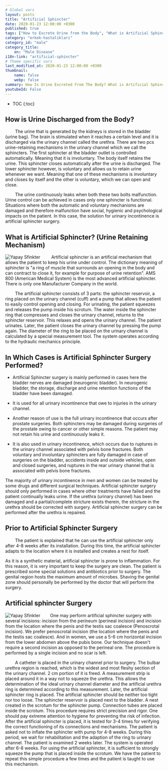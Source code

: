 ```yaml
---
# Global vars
layout: posts
title: "Artificial Sphincter"
date: 2020-01-23 12:00:00 +0300
published: true
tags: ["How to Excrete Urine from the Body", "What is Artificial Sphincter", "Artificial Sphincter", "When to Perform Artificial Sphincter Surgery", "Artificial Sphincter Surgery", "Full urinary incontinence", "Male urinary incontinence", "Urinary incontinence", "Artificial Sphincter after surgery", "When to Install Artificial Sphincter", "How to Install Artificial Sphincter", "Artificial Sphincter before surgery", "Is Artificial Sphincter harmful", "How to do Artificial Sphincter surgery", "What is Sphincter"]
category: "erkek-hastaliklari"
category_id: "male"
category_title:
    en: "Male Disease"
i18n-link: "artificial-sphincter"
# Theme specific vars
last_modified_at: 2020-01-23 12:00:00 +0300
thumbnail:
    name: false
    webp: false
summary: How Is Urine Excreted From The Body? What is Artificial Sphincter ?, What are Artificial Sphincter Surgery Performed ?, Artificial Sphincter Surgery, Complete urinary incontinence, Male urinary incontinence, Urinary incontinence, Artificial Sphincter fee, Artificial Sphincter is inserted ?, How to Install Artificial Sphincter ?, Artificial Sphincter before surgery, Artificial Sphincter is harmful, Artificial Sphincter after surgery, How to do Artificial Sphincter surgery?
youtubeId: False
---
```


* TOC
{:toc}

## How is Urine Discharged from the Body?

&nbsp;&nbsp;&nbsp;&nbsp;&nbsp;&nbsp;&nbsp;&nbsp;The urine that is generated by the kidneys is stored in the bladder (urine bag). The brain is stimulated when it reaches a certain level and it is discharged via the urinary channel called the urethra. There are two pcs urine-retaining mechanisms in the urinary channel which we call the sphincters. The first sphincter at the bladder outlet is controlled automatically. Meaning that it is involuntary. The body itself retains the urine. This sphincter closes automatically after the urine is discharged. The lower sphincter however, is voluntary and allows us to retain urine whenever we want. Meaning that one of these mechanisms is involuntary and closes by itself and the other is voluntary, which we can open and close.

&nbsp;&nbsp;&nbsp;&nbsp;&nbsp;&nbsp;&nbsp;&nbsp;The urine continuously leaks when both these two bolts malfunction. Urine control can be achieved in cases only one sphincter is functional. Situations where both the automatic and voluntary mechanisms are damaged and therefore malfunction have social, hygienic and psychological impacts on the patient. In this case, the solution for urinary incontinence is artificial sphincter surgery.

## What is Artificial Sphincter? (Urine Retaining Mechanism)

![Yapay Sfinkter](/assets/img/yapaysfinkter.jpeg)
&nbsp;&nbsp;&nbsp;&nbsp;&nbsp;&nbsp;&nbsp;&nbsp;Artificial sphincter is an artificial mechanism that allows the patient to keep his urine under control. The dictionary meaning of sphincter is "a ring of muscle that surrounds an opening in the body and can contract to close it, for example for purpose of urine retention". AMS 800 (American Medical System) is the most advanced artificial sphincter. There is only one Manufacturer Company in the world.

&nbsp;&nbsp;&nbsp;&nbsp;&nbsp;&nbsp;&nbsp;&nbsp;The artificial sphincter consists of 3 parts: the sphincter reservoir, a ring placed on the urinary channel (cuff) and a pump that allows the patient to easily control opening and closing. For urinating, the patient squeezes and releases the pump inside his scrotum. The water inside the sphincter ring that compresses and closes the urinary channel, returns to the sphincter reservoir. This relaxes and opens the urinary channel. The patient urinates. Later, the patient closes the urinary channel by pressing the pump again. The diameter of the ring to be placed on the urinary channel is calculated by a special measurement tool. The system operates according to the hydraulic mechanics principle.

## In Which Cases is Artificial Sphincter Surgery Performed?

+ Artificial Sphincter surgery is mainly performed in cases here the bladder nerves are damaged (neurogenic bladder). In neurogenic bladder, the storage, discharge and urine retention functions of the bladder have been damaged.

+ It is used for all urinary incontinence that owe to injuries in the urinary channel.

+ Another reason of use is the full urinary incontinence that occurs after prostate surgeries. Both sphincters may be damaged during surgeries of the prostate owing to cancer or other simple reasons. The patient may not retain his urine and continuously leaks it.

+ It is also used in urinary incontinence, which occurs due to ruptures in the urinary channel associated with pelvis bone fractures. Both voluntary and involuntary sphincters are fully damaged in case of surgeries on the bladder, accidents inside and outside vehicles, open and closed surgeries, and ruptures in the rear urinary channel that is associated with pelvis bone fractures.

The majority of urinary incontinence in men and women can be treated by some drugs and different surgical techniques. Artificial sphincter surgery should only performed in cases where other treatments have failed and the patient continually leaks urine. If the urethra (urinary channel) has been damaged and a partial/complete stricture exists therein, the stricture in the urethra should be corrected with surgery. Artificial sphincter surgery can be performed after the urethra is repaired.

## Prior to Artificial Sphincter Surgery

&nbsp;&nbsp;&nbsp;&nbsp;&nbsp;&nbsp;&nbsp;&nbsp;The patient is explained that he can use the artificial sphincter only after 4-8 weeks after its installation. During this time, the artificial sphincter adapts to the location where it is installed and creates a nest for itself.

As it is a synthetic material, artificial sphincter is prone to inflammation. For this reason, it is very important to keep the surgery are clean. The patient is prescribed some special solutions and antibiotics prior to surgery. The genital region hosts the maximum amount of microbes. Shaving the genital zone should personally be performed by the doctor that will perform the surgery.

## Artificial sphincter Surgery

![Yapay Sfinkter](/assets/img/yapaysfinkter.jpeg)&nbsp;&nbsp;&nbsp;&nbsp;&nbsp;&nbsp;&nbsp;&nbsp;One may perform artificial sphincter surgery with several incisions: incision from the perineum (perineal incision) and incision from the location where the penis and the testis sac coalesce (Penoscrotal incision). We prefer penoscrotal incision (the location where the penis and the testis sac coalesce). And in women, we use a 5-6 cm horizontal incision from the lower abdomen above the pubis bone. Our technique doesn't require a second incision as opposed to the perineal one. The procedure is performed by a single incision and no scar is left.

&nbsp;&nbsp;&nbsp;&nbsp;&nbsp;&nbsp;&nbsp;&nbsp;A catheter is placed in the urinary channel prior to surgery. The bulbar urethra region is reached, which is the widest and most fleshy section of the urinary channel. 2 cm portion of it is freed. A measurement strip is placed around it in a way not to squeeze the urethra. This allows the determination of the ideal urinary channel diameter and the artificial urethra ring is determined according to this measurement. Later, the artificial sphincter ring is placed. The artificial sphincter should be neither too tight nor too loose. The sphincter reservoir is placed next to the bladder. A nest created in the scrotum for the sphincter pump. Connection tubes are placed inside the scrotum. This procedure requires strict precision and rigor. One should pay extreme attention to hygiene for preventing the risk of infection. After the artificial sphincter is placed, it is tested for 3-4 times for verifying the correct functioning of its connections and mechanisms. The patient is asked not to inflate the sphincter with pump for 4-8 weeks. During this period, we wait for rehabilitation and the adaption of the ring to urinary channel. The patient is examined 2 weeks later. The system is operated after 6-8 weeks. For using the artificial sphincter, it is sufficient to strongly squeeze the pump that is placed inside the scrotum. We have the patient to repeat this simple procedure a few times and the patient is taught to use this mechanism.
